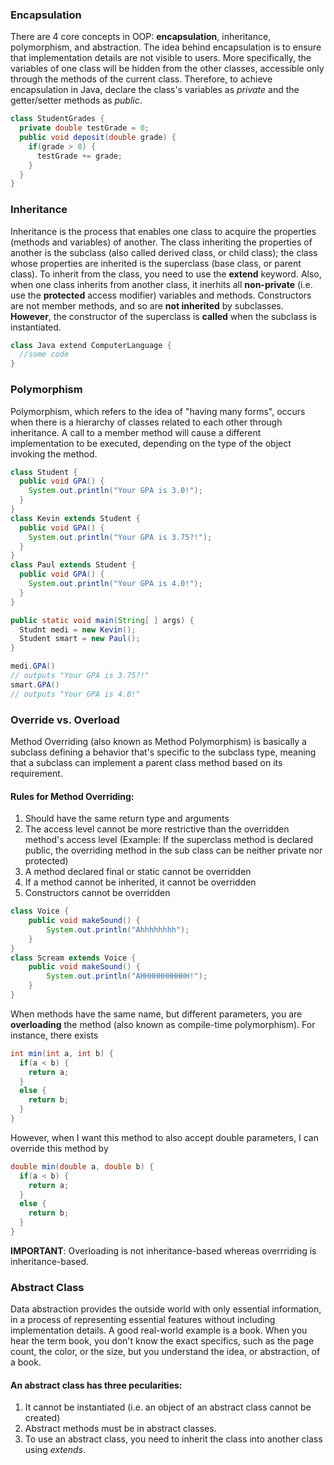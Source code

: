 ### Encapsulation
There are 4 core concepts in OOP: **encapsulation**, inheritance, polymorphism, and abstraction.
The idea behind encapsulation is to ensure that implementation details are not visible to users. More specifically, the variables of one class will be hidden from the other classes, accessible only through the methods of the current class. Therefore, to achieve encapsulation in Java, declare the class's variables as *private* and the getter/setter methods as *public*. 

```java
class StudentGrades {
  private double testGrade = 0;
  public void deposit(double grade) {
    if(grade > 0) {
      testGrade += grade;
    }
  }
}
```

### Inheritance
Inheritance is the process that enables one class to acquire the properties (methods and variables) of another. The class inheriting the properties of another is the subclass (also called derived class, or child class); the class whose properties are inherited is the superclass (base class, or parent class). To inherit from the class, you need to use the **extend** keyword. Also, when one class inherits from another class, it inerhits all **non-private** (i.e. use the **protected** access modifier) variables and methods. Constructors are not member methods, and so are **not inherited** by subclasses. **However**, the constructor of the superclass is **called** when the subclass is instantiated. 

```java
class Java extend ComputerLanguage {
  //some code
}
```

### Polymorphism 
Polymorphism, which refers to the idea of "having many forms", occurs when there is a hierarchy of classes related to each other through inheritance. A call to a member method will cause a different implementation to be executed, depending on the type of the object invoking the method.

```java
class Student {
  public void GPA() {
    System.out.println("Your GPA is 3.0!");
  }
}
class Kevin extends Student { 
  public void GPA() {
    System.out.println("Your GPA is 3.75?!");
  }
}
class Paul extends Student {
  public void GPA() { 
    System.out.println("Your GPA is 4.0!");
  }
}

public static void main(String[ ] args) {
  Studnt medi = new Kevin();
  Student smart = new Paul();
}

medi.GPA() 
// outputs "Your GPA is 3.75?!"
smart.GPA() 
// outputs "Your GPA is 4.0!"
```
### Override vs. Overload 
Method Overriding (also known as Method Polymorphism) is basically a subclass defining a behavior that's specific to the subclass type, meaning that a subclass can implement a parent class method based on its requirement.

#### Rules for Method Overriding:
1. Should have the same return type and arguments
2. The access level cannot be more restrictive than the overridden method's access level (Example: If the superclass method is declared public, the overriding method in the sub class can be neither private nor protected)
3. A method declared final or static cannot be overridden
4. If a method cannot be inherited, it cannot be overridden
5. Constructors cannot be overridden

```java
class Voice {
    public void makeSound() {
        System.out.println("Ahhhhhhhh");
    }
}
class Scream extends Voice {
    public void makeSound() {
        System.out.println("AHHHHHHHHHHH!");
    }
}
```
When methods have the same name, but different parameters, you are **overloading** the method (also known as compile-time polymorphism). 
For instance, there exists 
```java
int min(int a, int b) {
  if(a < b) {
    return a;
  }
  else {
    return b;
  }
}
```
However, when I want this method to also accept double parameters, I can override this method by 
```java
double min(double a, double b) {
  if(a < b) {
    return a;
  }
  else {
    return b;
  }
}
```
**IMPORTANT**: Overloading is not inheritance-based whereas overrriding is inheritance-based. 

### Abstract Class 
Data abstraction provides the outside world with only essential information, in a process of representing essential features without including implementation details. A good real-world example is a book. When you hear the term book, you don't know the exact specifics, such as the page count, the color, or the size, but you understand the idea, or abstraction, of a book. 

#### An abstract class has three pecularities: 
1. It cannot be instantiated (i.e. an object of an abstract class cannot be created)
2. Abstract methods must be in abstract classes. 
3. To use an abstract class, you need to inherit the class into another class using *extends*. 


